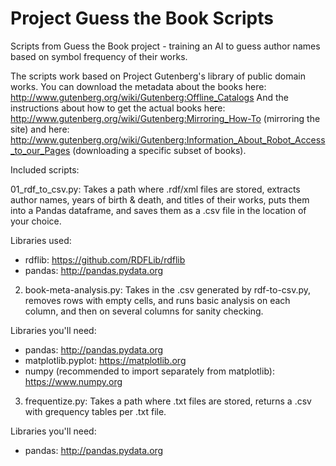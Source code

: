 # Project Guess the Book Scripts
Scripts from Guess the Book project - training an AI to guess author names based on symbol frequency of their works.

The scripts work based on Project Gutenberg's library of public domain works. You can download the metadata about the books here: http://www.gutenberg.org/wiki/Gutenberg:Offline_Catalogs
And the instructions about how to get the actual books here: http://www.gutenberg.org/wiki/Gutenberg:Mirroring_How-To (mirroring the site) and here: http://www.gutenberg.org/wiki/Gutenberg:Information_About_Robot_Access_to_our_Pages (downloading a specific subset of books).

Included scripts:

01_rdf_to_csv.py: 
Takes a path where .rdf/xml files are stored, extracts author names, years of birth & death, and titles of their works, puts them into a Pandas dataframe, and saves them as a .csv file in the location of your choice.

Libraries used:
- rdflib: https://github.com/RDFLib/rdflib
- pandas: http://pandas.pydata.org


2. book-meta-analysis.py:
Takes in the .csv generated by rdf-to-csv.py, removes rows with empty cells, and runs basic analysis on each column, and then on several columns for sanity checking.

Libraries you'll need:
- pandas: http://pandas.pydata.org
- matplotlib.pyplot: https://matplotlib.org
- numpy (recommended to import separately from matplotlib): https://www.numpy.org


3. frequentize.py:
Takes a path where .txt files are stored, returns a .csv with grequency tables per .txt file.

Libraries you'll need:
- pandas: http://pandas.pydata.org
